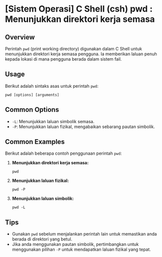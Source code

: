 # [Sistem Operasi] C Shell (csh) pwd <Kegunaan>: Menunjukkan direktori kerja semasa

## Overview
Perintah `pwd` (print working directory) digunakan dalam C Shell untuk menunjukkan direktori kerja semasa pengguna. Ia memberikan laluan penuh kepada lokasi di mana pengguna berada dalam sistem fail.

## Usage
Berikut adalah sintaks asas untuk perintah `pwd`:

```
pwd [options] [arguments]
```

## Common Options
- `-L`: Menunjukkan laluan simbolik semasa.
- `-P`: Menunjukkan laluan fizikal, mengabaikan sebarang pautan simbolik.

## Common Examples
Berikut adalah beberapa contoh penggunaan perintah `pwd`:

1. **Menunjukkan direktori kerja semasa:**
   ```
   pwd
   ```

2. **Menunjukkan laluan fizikal:**
   ```
   pwd -P
   ```

3. **Menunjukkan laluan simbolik:**
   ```
   pwd -L
   ```

## Tips
- Gunakan `pwd` sebelum menjalankan perintah lain untuk memastikan anda berada di direktori yang betul.
- Jika anda menggunakan pautan simbolik, pertimbangkan untuk menggunakan pilihan `-P` untuk mendapatkan laluan fizikal yang tepat.
